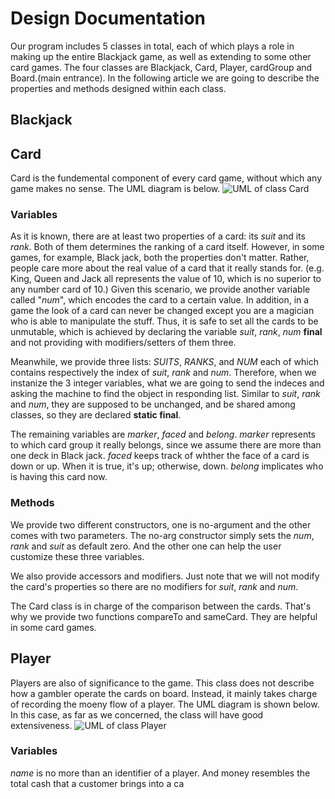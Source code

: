 # Design Documentation
Our program includes 5 classes in total, each of which plays a role in making up the entire Blackjack game, as well as extending to some other card games. The four classes are Blackjack, Card, Player, cardGroup and Board.(main entrance). In the following article we are going to describe the properties and methods designed within each class.

## Blackjack


## Card
Card is the fundemental component of every card game, without which any game makes no sense. The UML diagram is below.
![UML of class Card](https://drive.google.com/file/d/162TFY-bVUtJW3FIFT85Ul4lmwbgxLWtW/view?usp=drivesdk)
### Variables
As it is known, there are at least two properties of a card: its *suit* and its *rank*. Both of them determines the ranking of a card itself. However, in some games, for example, Black jack, both the properties don't matter. Rather, people care more about the real value of a card that it really stands for. (e.g. King, Queen and Jack all represents the value of 10, which is no superior to any number card of 10.) Given this scenario, we provide another variable called "*num*", which encodes the card to a certain value. In addition, in a game the look of a card can never be changed except you are a magician who is able to manipulate the stuff. Thus, it is safe to set all the cards to be unmutable, which is achieved by declaring the variable *suit*, *rank*, *num* **final** and not providing with modifiers/setters of them three.

Meanwhile, we provide three lists: *SUITS*, *RANKS*, and *NUM* each of which contains respectively the index of *suit*, *rank* and *num*. Therefore, when we instanize the 3 integer variables, what we are going to send the indeces and asking the machine to find the object in responding list. Similar to *suit*, *rank* and *num*, they are supposed to be unchanged, and be shared among classes, so they are declared **static final**.

The remaining variables are *marker*, *faced* and *belong*. *marker* represents to which card group it  really belongs, since we assume there are more than one deck in Black jack. *faced* keeps track of whther the face of a card is down or up. When it is true, it's up; otherwise, down. *belong* implicates who is having this card now.

### Methods
We provide two different constructors, one is no-argument and the other comes with two parameters. The no-arg constructor simply sets the *num*, *rank* and *suit* as default zero. And the other one can help the user customize these three variables. 

We also provide accessors and modifiers. Just note that we will not modify the card's properties so there are no modifiers for *suit*, *rank* and *num*. 

The Card class is in charge of the comparison between the cards. That's why we provide two functions compareTo and sameCard. They are helpful in some card games.

## Player
Players are also of significance to the game. This class does not describe how a gambler operate the cards on board. Instead, it mainly takes charge of recording the moeny flow of a player. The UML diagram is shown below. In this case, as far as we concerned, the class will have good extensiveness.
![UML of class Player](https://drive.google.com/file/d/115M31wAjA5ri2x-SyT28lqUj-eznTyBk/view?usp=drivesdk)
### Variables
*name* is no more than an identifier of a player. And money resembles the total cash that a customer brings into a ca
<!--stackedit_data:
eyJoaXN0b3J5IjpbNTM1NTI2NDIxLC0xNDE3NDcyNjM1LC00Mz
Q3MTY4NDksMzM5ODI4MDMwLC0zODg4OTY5NTEsLTIwMTA0NTI0
OTYsLTE1NTI4NDAxNTMsLTk5NzU2MTcyNCwtOTExMTU5NjM3LD
EyOTgyOTU4NjJdfQ==
-->